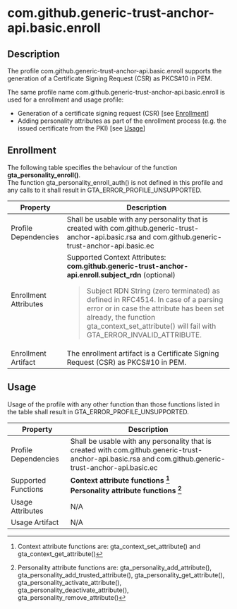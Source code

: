 # com.github.generic-trust-anchor-api.basic.enroll

## Description
The profile com.github.generic-trust-anchor-api.basic.enroll supports the generation of a Certificate Signing Request (CSR) as PKCS#10 in PEM.

The same profile name com.github.generic-trust-anchor-api.basic.enroll is used for a enrollment and usage profile:
- Generation of a certificate signing request (CSR) [see [Enrollment](#enrollment)]
- Adding personality attributes as part of the enrollment process (e.g. the issued certificate from the PKI) [see [Usage](#usage)]

## Enrollment
The following table specifies the behaviour of the function **gta_personality_enroll()**. <br>The function gta_personality_enroll_auth() is not defined in this profile and any calls to it shall result in GTA_ERROR_PROFILE_UNSUPPORTED.

| **Property** | **Description** |
| ------------ | ----------------|
| Profile Dependencies | Shall be usable with any personality that is created with com.github.generic-trust-anchor-api.basic.rsa and com.github.generic-trust-anchor-api.basic.ec |
| Enrollment Attributes | Supported Context Attributes:<br>**com.github.generic-trust-anchor-api.enroll.subject_rdn** (optional)<br><blockquote>Subject RDN String (zero terminated) as defined in RFC4514. In case of a parsing error or in case the attribute has been set already, the function gta_context_set_attribute() will fail with GTA_ERROR_INVALID_ATTRIBUTE.</blockquote> |
| Enrollment Artifact | The enrollment artifact is a Certificate Signing Request (CSR) as PKCS#10 in PEM. |

## Usage
Usage of the profile with any other function than those functions listed in the table shall result in GTA_ERROR_PROFILE_UNSUPPORTED.

| **Property** | **Description** |
| ------------ | ----------------|
| Profile Dependencies | Shall be usable with any personality that is created with com.github.generic-trust-anchor-api.basic.rsa and com.github.generic-trust-anchor-api.basic.ec |
| Supported Functions | **Context attribute functions [^1]**<br>**Personality attribute functions [^2]** |
| Usage Attributes | N/A |
| Usage Artifact | N/A |

[^1]: Context attribute functions are: gta_context_set_attribute() and gta_context_get_attribute()
[^2]: Personality attribute functions are: gta_personality_add_attribute(), gta_personality_add_trusted_attribute(), gta_personality_get_attribute(), gta_personality_activate_attribute(), gta_personality_deactivate_attribute(), gta_personality_remove_attribute()


